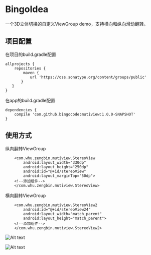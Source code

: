 # BingoIdea

一个3D立体切换的自定义ViewGroup demo，支持横向和纵向滑动翻转。

## 项目配置

在项目的build.gradle配置

    allprojects {
        repositories {
            maven {
               url 'https://oss.sonatype.org/content/groups/public'
           }
       }
    }
在app的build.gradle配置

    dependencies {
        compile 'com.github.bingocode:mutiview:1.0.0-SNAPSHOT'
    }
## 使用方式
纵向翻转ViewGroup

        <com.whu.zengbin.mutiview.StereoView
            android:layout_width="330dp"
            android:layout_height="250dp"
            android:id="@+id/stereoView"
            android:layout_marginTop="50dp">
        <!--添加组件-->
        </com.whu.zengbin.mutiview.StereoView>
横向翻转ViewGroup

        <com.whu.zengbin.mutiview.StereoView2
            android:id="@+id/stereoView24"
            android:layout_width="match_parent"
            android:layout_height="match_parent">
        <!--添加组件-->
        </com.whu.zengbin.mutiview.StereoView2>

![Alt text](https://github.com/zengge6668/BingoIdea/raw/master/Screenshots/switch_horizon.png)

![Alt text](https://github.com/zengge6668/BingoIdea/raw/master/Screenshots/switch_vertical.png)
